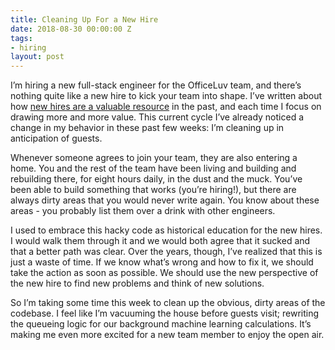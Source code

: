 ```yaml
---
title: Cleaning Up For a New Hire
date: 2018-08-30 00:00:00 Z
tags:
- hiring
layout: post
---
```


I’m hiring a new full-stack engineer for the OfficeLuv team, and there’s nothing quite like a new hire to kick your team into shape. I’ve written about how [new hires are a valuable resource](https://www.andjosh.com/2015/08/30/new-hires-are-a-valuable-resource/) in the past, and each time I focus on drawing more and more value. This current cycle I’ve already noticed a change in my behavior in these past few weeks: I’m cleaning up in anticipation of guests.

Whenever someone agrees to join your team, they are also entering a home. You and the rest of the team have been living and building and rebuilding there, for eight hours daily, in the dust and the muck. You’ve been able to build something that works (you’re hiring!), but there are always dirty areas that you would never write again. You know about these areas - you probably list them over a drink with other engineers. 

I used to embrace this hacky code as historical education for the new hires. I would walk them through it and we would both agree that it sucked and that a better path was clear. Over the years, though, I’ve realized that this is just a waste of time. If we know what’s wrong and how to fix it, we should take the action as soon as possible. We should use the new perspective of the new hire to find new problems and think of new solutions.

So I’m taking some time this week to clean up the obvious, dirty areas of the codebase. I feel like I’m vacuuming the house before guests visit; rewriting the queueing logic for our background machine learning calculations. It’s making me even more excited for a new team member to enjoy the open air.
